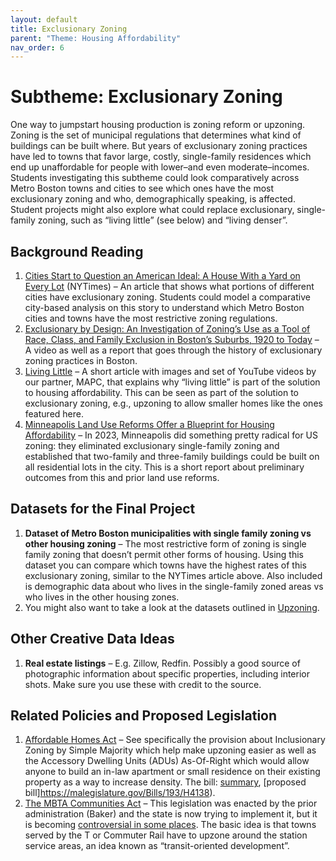 ```yaml
---
layout: default
title: Exclusionary Zoning
parent: "Theme: Housing Affordability"
nav_order: 6
---
```


# Subtheme: Exclusionary Zoning

One way to jumpstart housing production is zoning reform or upzoning. Zoning is the set of municipal regulations that determines what kind of buildings can be built where. But years of exclusionary zoning practices have led to towns that favor large, costly, single-family residences which end up unaffordable for people with lower–and even moderate–incomes. Students investigating this subtheme could look comparatively across Metro Boston towns and cities to see which ones have the most exclusionary zoning and who, demographically speaking, is affected. Student projects might also explore what could replace exclusionary, single-family zoning, such as “living little” (see below) and “living denser”.

## Background Reading

1. [Cities Start to Question an American Ideal: A House With a Yard on Every Lot](https://www.nytimes.com/interactive/2019/06/18/upshot/cities-across-america-question-single-family-zoning.html?action=click&module=RelatedLinks&pgtype=Article) (NYTimes) – An article that shows what portions of different cities have exclusionary zoning. Students could model a comparative city-based analysis on this story to understand which Metro Boston cities and towns have the most restrictive zoning regulations.
2. [Exclusionary by Design: An Investigation of Zoning’s Use as a Tool of Race, Class, and Family Exclusion in Boston’s Suburbs, 1920 to Today](https://www.bostonindicators.org/reports/report-detail-pages/exclusionary-by-design) – A video as well as a report that goes through the history of exclusionary zoning practices in Boston.
3. [Living Little](https://living-little.mapc.org/) – A short article with images and set of YouTube videos by our partner, MAPC, that explains why “living little” is part of the solution to housing affordability. This can be seen as part of the solution to exclusionary zoning, e.g., upzoning to allow smaller homes like the ones featured here.
4. [Minneapolis Land Use Reforms Offer a Blueprint for Housing Affordability](https://www.pewtrusts.org/en/research-and-analysis/articles/2024/01/04/minneapolis-land-use-reforms-offer-a-blueprint-for-housing-affordability) – In 2023, Minneapolis did something pretty radical for US zoning: they eliminated exclusionary single-family zoning and established that two-family and three-family buildings could be built on all residential lots in the city. This is a short report about preliminary outcomes from this and prior land use reforms.

## Datasets for the Final Project

1. **Dataset of Metro Boston municipalities with single family zoning vs other housing zoning** – The most restrictive form of zoning is single family zoning that doesn’t permit other forms of housing. Using this dataset you can compare which towns have the highest rates of this exclusionary zoning, similar to the NYTimes article above. Also included is demographic data about who lives in the single-family zoned areas vs who lives in the other housing zones.
2. You might also want to take a look at the datasets outlined in [Upzoning](https://vis-society.github.io/theme/singlefamilyzoning.html).

## Other Creative Data Ideas

1. **Real estate listings** – E.g. Zillow, Redfin. Possibly a good source of photographic information about specific properties, including interior shots. Make sure you use these with credit to the source.

## Related Policies and Proposed Legislation

1. [Affordable Homes Act](https://www.mass.gov/news/healey-driscoll-administration-unveils-4-billion-affordable-homes-act-to-increase-production-and-lower-costs) – See specifically the provision about Inclusionary Zoning by Simple Majority which help make upzoning easier as well as the Accessory Dwelling Units (ADUs) As-Of-Right which would allow anyone to build an in-law apartment or small residence on their existing property as a way to increase density. The bill: [summary](https://www.mass.gov/doc/affordable-homes-act-fact-sheet/download?_ga=2.142434418.1100113556.1703004628-238076166.1695042993&_gl=1%2A1y7afhd%2A_ga%2AMjM4MDc2MTY2LjE2OTUwNDI5OTM.%2A_ga_MCLPEGW7WM%2AMTcwMzE3NjI3MC40LjAuMTcwMzE3NjI3MC4wLjAuMA..), [proposed bill]https://malegislature.gov/Bills/193/H4138).
2. [The MBTA Communities Act](https://www.mass.gov/info-details/multi-family-zoning-requirement-for-mbta-communities) – This legislation was enacted by the prior administration (Baker) and the state is now trying to implement it, but it is becoming [controversial in some places](https://www.bostonglobe.com/2024/03/03/business/milton-massachusetts-towns-housing-law). The basic idea is that towns served by the T or Commuter Rail have to upzone around the station service areas, an idea known as “transit-oriented development”.
